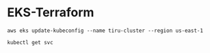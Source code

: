 # EKS-Terraform

```
aws eks update-kubeconfig --name tiru-cluster --region us-east-1
```

```
kubectl get svc
```
